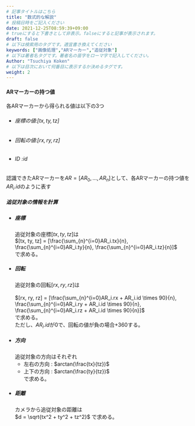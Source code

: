 ```yaml
---
# 記事タイトルはこちら
title: "数式的な解説"
# 投稿日時をご記入ください
date: 2021-12-25T08:59:39+09:00
# trueにすると下書きとして非表示。falseにすると記事が表示されます。
draft: false
# 以下は検索用のタグです。適宜書き換えてください
keywords: ["画像処理","ARマーカー","追従対象"]
# 以下は著者名タグです。著者名の苗字をローマ字で記入してください。
Author: "Tsuchiya Koken"
# 以下は目次において何番目に表示するか決めるタグです。
weight: 2
---
```

<script type="text/javascript" async
  src="https://cdnjs.cloudflare.com/ajax/libs/mathjax/2.7.1/MathJax.js?config=TeX-AMS-MML_HTMLorMML">
  MathJax.Hub.Config({
  tex2jax: {
    inlineMath: [['$','$'], ['\\(','\\)']],
    displayMath: [['$$','$$'], ['\\[','\\]']],
    processEscapes: true,
    processEnvironments: true,
    skipTags: ['script', 'noscript', 'style', 'textarea', 'pre'],
    TeX: { equationNumbers: { autoNumber: "AMS" },
         extensions: ["AMSmath.js", "AMSsymbols.js"] }
  }
  });
  MathJax.Hub.Queue(function() {
    // Fix <code> tags after MathJax finishes running. This is a
    // hack to overcome a shortcoming of Markdown. Discussion at
    // https://github.com/mojombo/jekyll/issues/199
    var all = MathJax.Hub.getAllJax(), i;
    for(i = 0; i < all.length; i += 1) {
        all[i].SourceElement().parentNode.className += ' has-jax';
    }
  });

  MathJax.Hub.Config({
  // Autonumbering by mathjax
  TeX: { equationNumbers: { autoNumber: "AMS" } }
  });
</script> 

#### ARマーカーの持つ値
各ARマーカーから得られる値は以下の3つ<br>
- ###### 座標の値:$[tx, ty, tz]$
- ###### 回転の値:$[rx, ry, rz]$
- ###### ID      :$id$<br>

認識できたARマーカーを$AR = [AR_0, \ldots , AR_n]$として、各ARマーカーの持つ値を$AR_i.id$のように表す<br>
##### 追従対象の情報を計算
- ##### 座標
  追従対象の座標$[tx,ty,tz]$は<br>
  $[tx, ty, tz] = [\frac{\sum_{n}^{i=0}AR_i.tx}{n},
                   \frac{\sum_{n}^{i=0}AR_i.ty}{n},
                   \frac{\sum_{n}^{i=0}AR_i.tz}{n}]$<br>
  で求める。
- ##### 回転
  追従対象の回転$[rx,ry,rz]$は<br>  
  $[rx, ry, rz] = [\frac{\sum_{n}^{i=0}AR_i.rx + AR_i.id \times 90}{n},
                   \frac{\sum_{n}^{i=0}AR_i.ry + AR_i.id \times 90}{n},
                   \frac{\sum_{n}^{i=0}AR_i.rz + AR_i.id \times 90}{n}]$<br>
    で求める。<br>
    ただし、$AR_i.id$が$0$で、回転の値が負の場合$+360$する。
- ##### 方向
  追従対象の方向はそれぞれ
  - 左右の方向 : $arctan(\frac{tx}{tz})$
  - 上下の方向 : $arctan(\frac{ty}{tz})$  
  で求める。
- ##### 距離
  カメラから追従対象の距離は<br>
  $d = \sqrt{tx^2 + ty^2 + tz^2}$
  で求める。